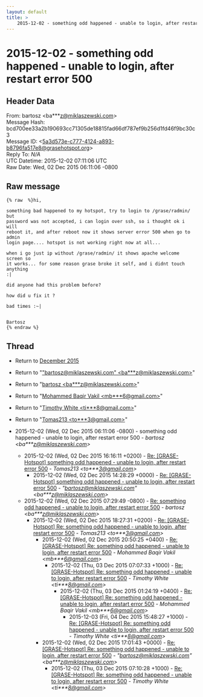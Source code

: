 ```yaml
---
layout: default
title: >
    2015-12-02 - something odd happened - unable to login, after restart error 500
---
```


# 2015-12-02 - something odd happened - unable to login, after restart error 500

## Header Data

From: bartosz \<ba***z@miklaszewski.com\><br>
Message Hash: bcd700ee33a2b190693cc71305de18815fad66df787ef9b256d1fd46f9bc30c3<br>
Message ID: \<5a3d573e-c777-4124-a893-b8796fa517e8@grasehotspot.org\><br>
Reply To: _N/A_<br>
UTC Datetime: 2015-12-02 07:11:06 UTC<br>
Raw Date: Wed, 02 Dec 2015 06:11:06 -0800<br>

## Raw message

```
{% raw  %}hi,

something bad happened to my hotspot, try to login to /grase/radmin/ but 
password was not accepted, i can login over ssh, so i thought ok i will 
reboot it, and after reboot now it shows server error 500 when go to admin 
login page.... hotspot is not working right now at all...

when i go just ip without /grase/radmin/ it shows apache welcome screen so 
it works... for some reason grase broke it self, and i didnt touch anything 
:|

did anyone had this problem before?

how did u fix it ?

bad times :~|


Bartosz
{% endraw %}
```

## Thread

+ Return to [December 2015](/archive/2015/12)

+ Return to "["bartosz@miklaszewski.com" <ba***z<span>@</span>miklaszewski.com>](/authors/ba___z_at_miklaszewski_com)"
+ Return to "[bartosz <ba***z<span>@</span>miklaszewski.com>](/authors/ba___z_at_miklaszewski_com)"
+ Return to "[Mohammed Baqir Vakil <mb***6<span>@</span>gmail.com>](/authors/mb___6_at_gmail_com)"
+ Return to "[Timothy White <ti***8<span>@</span>gmail.com>](/authors/ti___8_at_gmail_com)"
+ Return to "[Tomas213 <to***3<span>@</span>gmail.com>](/authors/to___3_at_gmail_com)"

+ 2015-12-02 (Wed, 02 Dec 2015 06:11:06 -0800) - something odd happened - unable to login, after restart error 500 - _bartosz \<ba***z@miklaszewski.com\>_
  + 2015-12-02 (Wed, 02 Dec 2015 16:16:11 +0200) - [Re: [GRASE-Hotspot] something odd happened - unable to login, after restart error 500](/archive/2015/12/dbe1077685980a6a0726a11a488454866c2930b5052f9ff2ff90df631a36ab31) - _Tomas213 \<to***3@gmail.com\>_
    + 2015-12-02 (Wed, 02 Dec 2015 14:28:29 +0000) - [Re: [GRASE-Hotspot] something odd happened - unable to login, after restart error 500](/archive/2015/12/647bc70cdef0ad59959993cf85615f67dc2ed17510a82557eec0b853a02ec846) - _"bartosz@miklaszewski.com" \<ba***z@miklaszewski.com\>_
  + 2015-12-02 (Wed, 02 Dec 2015 07:29:49 -0800) - [Re: something odd happened - unable to login, after restart error 500](/archive/2015/12/b49f8a5acd2d1cef36de5b556cb9d8bb4e6651ad6ac9b1a23d5ab406a4d720ee) - _bartosz \<ba***z@miklaszewski.com\>_
    + 2015-12-02 (Wed, 02 Dec 2015 18:27:31 +0200) - [Re: [GRASE-Hotspot] Re: something odd happened - unable to login, after restart error 500](/archive/2015/12/534e0b7dc0ca841c3e95e1c64f7b9d405d837fbea8a50c8d2da6111e4f132443) - _Tomas213 \<to***3@gmail.com\>_
      + 2015-12-02 (Wed, 02 Dec 2015 20:50:25 +0400) - [Re: [GRASE-Hotspot] Re: something odd happened - unable to login, after restart error 500](/archive/2015/12/45d129fa2a8c1ce184f11e0a9f910bc08bff04a4da272440c5346d1aec02e0f2) - _Mohammed Baqir Vakil \<mb***6@gmail.com\>_
        + 2015-12-02 (Thu, 03 Dec 2015 07:07:33 +1000) - [Re: [GRASE-Hotspot] Re: something odd happened - unable to login, after restart error 500](/archive/2015/12/a97cad412143c9ca8fc4e41da8f7dd359f8c66afa5ca9c65ce71f0830ae6eb0a) - _Timothy White \<ti***8@gmail.com\>_
          + 2015-12-02 (Thu, 03 Dec 2015 01:24:19 +0400) - [Re: [GRASE-Hotspot] Re: something odd happened - unable to login, after restart error 500](/archive/2015/12/3b463cc9ce84b1644c7ac8e6488e34af681e672a376ed1e2d64d2edba8f00775) - _Mohammed Baqir Vakil \<mb***6@gmail.com\>_
            + 2015-12-03 (Fri, 04 Dec 2015 15:48:27 +1000) - [Re: [GRASE-Hotspot] Re: something odd happened - unable to login, after restart error 500](/archive/2015/12/886b7db09a27d97ff4b4073b71b7217e00205b7bcba5374d54dbb41fac624e00) - _Timothy White \<ti***8@gmail.com\>_
      + 2015-12-02 (Wed, 02 Dec 2015 17:01:43 +0000) - [Re: [GRASE-Hotspot] Re: something odd happened - unable to login, after restart error 500](/archive/2015/12/1bf3d93896b34cf19f048f9457351e7efe40d6c87fd547cb15df07466ad0ae6f) - _"bartosz@miklaszewski.com" \<ba***z@miklaszewski.com\>_
        + 2015-12-02 (Thu, 03 Dec 2015 07:10:28 +1000) - [Re: [GRASE-Hotspot] Re: something odd happened - unable to login, after restart error 500](/archive/2015/12/d864f27a85bcbf1958f3264a39e7c499f1978db1511debcc69d193c2f563058c) - _Timothy White \<ti***8@gmail.com\>_

